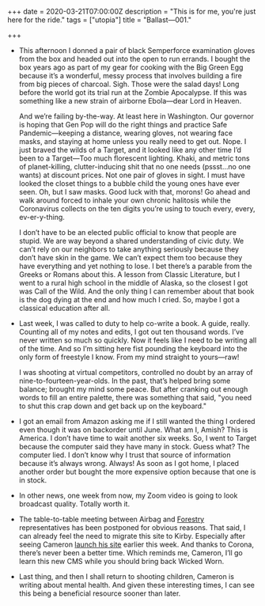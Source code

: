 +++
date = 2020-03-21T07:00:00Z
description = "This is for me, you're just here for the ride."
tags = ["utopia"]
title = "Ballast—001."

+++
* This afternoon I donned a pair of black Semperforce examination gloves from the box and headed out into the open to run errands. I bought the box years ago as part of my gear for cooking with the Big Green Egg because it’s a wonderful, messy process that involves building a fire from big pieces of charcoal. Sigh. Those were the salad days! Long before the world got its trial run at the Zombie Apocalypse. If this was something like a new strain of airborne Ebola—dear Lord in Heaven.  

    And we’re failing by-the-way. At least here in Washington. Our governor is hoping that Gen Pop will do the right things and practice Safe Pandemic—keeping a distance, wearing gloves, not wearing face masks, and staying at home unless you really need to get out. Nope. I just braved the wilds of a Target, and it looked like any other time I’d been to a Target—Too much florescent lighting. Khaki, and metric tons of planet-killing, clutter-inducing shit that no one needs (pssst…no one wants) at discount prices. Not one pair of gloves in sight. I must have looked the closet things to a bubble child the young ones have ever seen. Oh, but I saw masks. Good luck with that, morons! Go ahead and walk around forced to inhale your own chronic halitosis while the Coronavirus collects on the ten digits you’re using to touch every, every, ev-er-y-thing.  

    I don’t have to be an elected public official to know that people are stupid. We are way beyond a shared understanding of civic duty. We can’t rely on our neighbors to take anything seriously because they don’t have skin in the game. We can’t expect them too because they have everything and yet nothing to lose. I bet there’s a parable from the Greeks or Romans about this. A lesson from Classic Literature, but I went to a rural high school in the middle of Alaska, so the closest I got was Call of the Wild. And the only thing I can remember about that book is the dog dying at the end and how much I cried. So, maybe I got a classical education after all.  

* Last week, I was called to duty to help co-write a book. A guide, really. Counting all of my notes and edits, I got out ten thousand words. I’ve never written so much so quickly. Now it feels like I need to be writing all of the time. And so I’m sitting here fist pounding the keyboard into the only form of freestyle I know. From my mind straight to yours—raw!  

    I was shooting at virtual competitors, controlled no doubt by an array of nine-to-fourteen-year-olds. In the past, that’s helped bring some balance; brought my mind some peace. But after cranking out enough words to fill an entire palette, there was something that said, "you need to shut this crap down and get back up on the keyboard."  

* I got an email from Amazon asking me if I still wanted the thing I ordered even though it was on backorder until June. What am I, Amish? This is America. I don’t have time to wait another six weeks. So, I went to Target because the computer said they have many in stock. Guess what? The computer lied. I don’t know why I trust that source of information because it’s always wrong. Always! As soon as I got home, I placed another order but bought the more expensive option because that one is in stock.  

* In other news, one week from now, my Zoom video is going to look broadcast quality. Totally worth it.  

* The table-to-table meeting between Airbag and [Forestry](https://forestry.io "Forestry") representatives has been postponed for obvious reasons. That said, I can already feel the need to migrate this site to Kirby. Especially after seeing Cameron [launch his site](http://www.cameronmoll.com/journal/dont-call-it-a-comeback "Cameron launched his website, the one millionth to use Tiempos!") earlier this week. And thanks to Corona, there’s never been a better time. Which reminds me, Cameron, I’ll go learn this new CMS while you should bring back Wicked Worn.  

* Last thing, and then I shall return to shooting children, Cameron is writing about mental health. And given these interesting times, I can see this being a beneficial resource sooner than later.